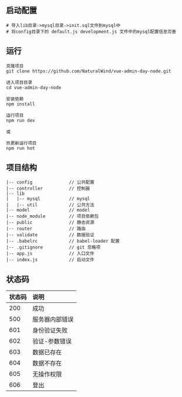 ## 启动配置
```
# 导入lib目录->mysql目录->init.sql文件到mysql中
# 将config目录下的 default.js development.js 文件中的mysql配置信息完善
```

## 运行
```
克隆项目
git clone https://github.com/NaturalWind/vue-admin-day-node.git

进入项目目录
cd vue-admin-day-node

安装依赖
npm install

运行项目
npm run dev

或

热更新运行项目
npm run hot
```

## 项目结构
```
|-- config              // 公共配置
|-- controller          // 控制器
|-- lib
|   |-- mysql           // mysql
|   |-- util            // 公共方法
|-- model               // model
|-- node_module         // 项目依赖包
|-- public              // 静态资源
|-- router              // 路由
|-- validate            // 数据验证
|-- .babelrc            // babel-loader 配置
|-- .gitignore          // git 忽略项
|-- app.js              // 入口文件
|-- index.js            // 启动文件
```

## 状态码
|状态码|说明|
|:----|:---|
|200|成功|
|500|服务器内部错误|
|601|身份验证失败|
|602|验证-参数错误|
|603|数据已存在|
|604|数据不存在|
|605|无操作权限|
|606|登出|